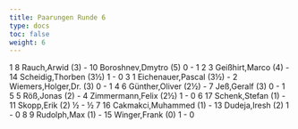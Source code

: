 ```yaml
---
title: Paarungen Runde 6
type: docs
toc: false
weight: 6
---
```

<runde>
1	8	Rauch,Arwid		(3)	-	10	Boroshnev,Dmytro		(5)	0	-	1	 
2	3	Geißhirt,Marco		(4)	-	14	Scheidig,Thorben		(3½)	1	-	0	 
3	1	Eichenauer,Pascal		(3½)	-	2	Wiemers,Holger,Dr.		(3)	0	-	1	 
4	6	Günther,Oliver		(2½)	-	7	Jeß,Geralf		(3)	0	-	1	 
5	5	Röß,Jonas		(2)	-	4	Zimmermann,Felix		(2½)	1	-	0	 
6	17	Schenk,Stefan		(1)	-	11	Skopp,Erik		(2)	½	-	½	 
7	16	Cakmakci,Muhammed		(1)	-	13	Dudeja,Iresh		(2)	1	-	0	 
8	9	Rudolph,Max		(1)	-	15	Winger,Frank		(0)	1	-	0	 
</runde>